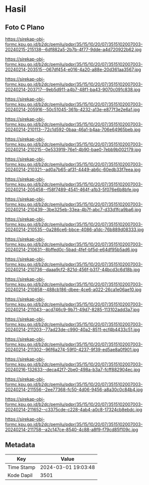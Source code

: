 # Hasil

## Foto C Plano

https://sirekap-obj-formc.kpu.go.id/b2dc/pemilu/pdpr/35/15/10/20/07/3515102007003-20240215-215138--6df882a5-2b7b-4f77-9dde-a4d720922b62.jpg

https://sirekap-obj-formc.kpu.go.id/b2dc/pemilu/pdpr/35/15/10/20/07/3515102007003-20240214-203515--067df454-e016-4a20-a88e-20d361aa3567.jpg

https://sirekap-obj-formc.kpu.go.id/b2dc/pemilu/pdpr/35/15/10/20/07/3515102007003-20240214-203717--9eb5d911-a4b7-48f1-ba43-9070c091c838.jpg

https://sirekap-obj-formc.kpu.go.id/b2dc/pemilu/pdpr/35/15/10/20/07/3515102007003-20240214-205916--50c51045-361b-4232-a13e-e877f3e2e6a1.jpg

https://sirekap-obj-formc.kpu.go.id/b2dc/pemilu/pdpr/35/15/10/20/07/3515102007003-20240214-210113--72c1d592-0baa-46a1-b4aa-706e64965beb.jpg

https://sirekap-obj-formc.kpu.go.id/b2dc/pemilu/pdpr/35/15/10/20/07/3515102007003-20240214-210215--0e533919-76e1-4b90-bae0-7ebb9b002179.jpg

https://sirekap-obj-formc.kpu.go.id/b2dc/pemilu/pdpr/35/15/10/20/07/3515102007003-20240214-210321--ad0a7b65-af31-4449-ab6c-60edb33f7eea.jpg

https://sirekap-obj-formc.kpu.go.id/b2dc/pemilu/pdpr/35/15/10/20/07/3515102007003-20240214-205458--f58f7489-4541-464f-a1b3-5f076e6b8bfe.jpg

https://sirekap-obj-formc.kpu.go.id/b2dc/pemilu/pdpr/35/15/10/20/07/3515102007003-20240214-210439--3be325eb-33ea-4b7f-abc7-d33d1fca9ba6.jpg

https://sirekap-obj-formc.kpu.go.id/b2dc/pemilu/pdpr/35/15/10/20/07/3515102007003-20240214-210535--0a286ce6-bbce-4086-a1dc-76b889d08333.jpg

https://sirekap-obj-formc.kpu.go.id/b2dc/pemilu/pdpr/35/15/10/20/07/3515102007003-20240214-210631--8bffed0c-5bad-4fef-bf5d-e64df95b5ad6.jpg

https://sirekap-obj-formc.kpu.go.id/b2dc/pemilu/pdpr/35/15/10/20/07/3515102007003-20240214-210736--daaa9cf2-821d-456f-b317-44bcd3c6d18b.jpg

https://sirekap-obj-formc.kpu.go.id/b2dc/pemilu/pdpr/35/15/10/20/07/3515102007003-20240214-210858--488cb186-dbee-4ce6-a022-26ca1e06ae10.jpg

https://sirekap-obj-formc.kpu.go.id/b2dc/pemilu/pdpr/35/15/10/20/07/3515102007003-20240214-211043--acd746c9-9b71-49d7-8285-113102add3a7.jpg

https://sirekap-obj-formc.kpu.go.id/b2dc/pemilu/pdpr/35/15/10/20/07/3515102007003-20240214-211203--77ad23de-c990-40a2-8511-ecf4b4433c51.jpg

https://sirekap-obj-formc.kpu.go.id/b2dc/pemilu/pdpr/35/15/10/20/07/3515102007003-20240214-211302--96f6a274-59f0-4237-9f39-ed5ae8a0f901.jpg

https://sirekap-obj-formc.kpu.go.id/b2dc/pemilu/pdpr/35/15/10/20/07/3515102007003-20240216-132633--deca42f7-2be0-498a-b3a7-fcff882904ec.jpg

https://sirekap-obj-formc.kpu.go.id/b2dc/pemilu/pdpr/35/15/10/20/07/3515102007003-20240214-211556--2ee77368-fc50-4d06-9456-a8a30c0c84b4.jpg

https://sirekap-obj-formc.kpu.go.id/b2dc/pemilu/pdpr/35/15/10/20/07/3515102007003-20240214-211652--c3375cde-c228-4ab4-a0c8-17324cb8ebdc.jpg

https://sirekap-obj-formc.kpu.go.id/b2dc/pemilu/pdpr/35/15/10/20/07/3515102007003-20240214-211758--a2c147ce-8540-4c88-a8f9-f79cd85f109c.jpg


## Metadata

| Key        | Value               |
| ---------- | ------------------- |
| Time Stamp | 2024-03-01 19:03:48 |
| Kode Dapil | 3501                |



